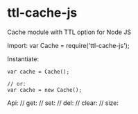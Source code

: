 # ttl-cache-js
Cache module with TTL option for Node JS


Import:
    var Cache = require('ttl-cache-js');
    
Instantiate:
    
    var cache = Cache();
    
    // or:
    var cache = new Cache();
    
    
Api:
    // get:
    // set:
    // del:
    // clear: 
    // size: